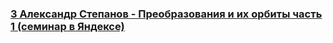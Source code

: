 ### [3 Александр Степанов - Преобразования и их орбиты часть 1 (семинар в Яндексе)](https://www.youtube.com/watch?v=QmuMHtbO4ug)

